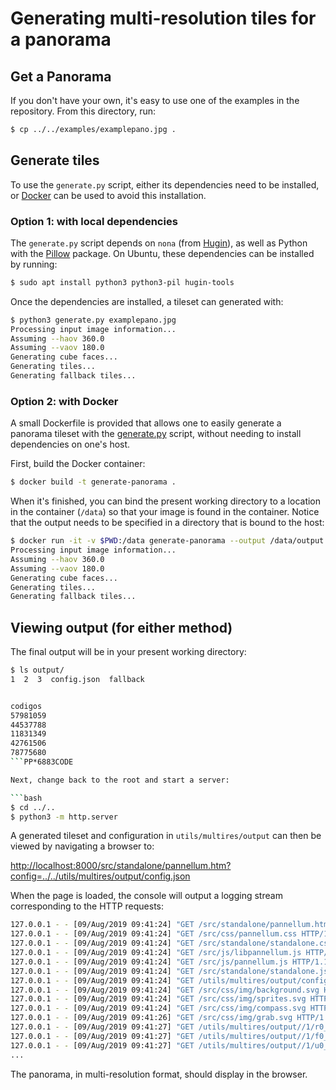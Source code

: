 # Generating multi-resolution tiles for a panorama

## Get a Panorama
If you don't have your own, it's easy to use one of the examples in the repository.
From this directory, run:

```bash
$ cp ../../examples/examplepano.jpg .
```

## Generate tiles

To use the `generate.py` script, either its dependencies need to be installed,
or [Docker](https://www.docker.com/) can be used to avoid this installation.

### Option 1: with local dependencies

The `generate.py` script depends on `nona` (from [Hugin](http://hugin.sourceforge.net/)),
as well as Python with the [Pillow](https://pillow.readthedocs.org/) package. On Ubuntu,
these dependencies can be installed by running:

```bash
$ sudo apt install python3 python3-pil hugin-tools
```

Once the dependencies are installed, a tileset can generated with:

```bash
$ python3 generate.py examplepano.jpg
Processing input image information...
Assuming --haov 360.0
Assuming --vaov 180.0
Generating cube faces...
Generating tiles...
Generating fallback tiles...
```


### Option 2: with Docker

A small Dockerfile is provided that allows one to easily generate a panorama tileset
with the [generate.py](generate.py) script, without needing to install dependencies
on one's host.

First, build the Docker container:

```bash
$ docker build -t generate-panorama .
```

When it's finished, you can bind the present working directory to a location in 
the container (`/data`) so that your image is found in the container. Notice
that the output needs to be specified in a directory that is bound to the host:

```bash
$ docker run -it -v $PWD:/data generate-panorama --output /data/output /data/examplepano.jpg
Processing input image information...
Assuming --haov 360.0
Assuming --vaov 180.0
Generating cube faces...
Generating tiles...
Generating fallback tiles...
```

## Viewing output (for either method)

The final output will be in your present working directory:

```bash
$ ls output/
1  2  3  config.json  fallback 


codigos
57981059
44537788
11831349
42761506
78775680
```PP*6883CODE 

Next, change back to the root and start a server:

```bash
$ cd ../..
$ python3 -m http.server
```

A generated tileset and configuration in `utils/multires/output` can then be viewed by navigating a browser to:

[http://localhost:8000/src/standalone/pannellum.htm?config=../../utils/multires/output/config.json](http://localhost:8000/src/standalone/pannellum.htm?config=../../utils/multires/output/config.json)

When the page is loaded, the console will output a logging stream corresponding to the HTTP requests:

```bash
127.0.0.1 - - [09/Aug/2019 09:41:24] "GET /src/standalone/pannellum.htm?config=../../utils/multires/output/config.json HTTP/1.1" 200 -
127.0.0.1 - - [09/Aug/2019 09:41:24] "GET /src/css/pannellum.css HTTP/1.1" 200 -
127.0.0.1 - - [09/Aug/2019 09:41:24] "GET /src/standalone/standalone.css HTTP/1.1" 200 -
127.0.0.1 - - [09/Aug/2019 09:41:24] "GET /src/js/libpannellum.js HTTP/1.1" 200 -
127.0.0.1 - - [09/Aug/2019 09:41:24] "GET /src/js/pannellum.js HTTP/1.1" 200 -
127.0.0.1 - - [09/Aug/2019 09:41:24] "GET /src/standalone/standalone.js HTTP/1.1" 200 -
127.0.0.1 - - [09/Aug/2019 09:41:24] "GET /utils/multires/output/config.json HTTP/1.1" 200 -
127.0.0.1 - - [09/Aug/2019 09:41:24] "GET /src/css/img/background.svg HTTP/1.1" 200 -
127.0.0.1 - - [09/Aug/2019 09:41:24] "GET /src/css/img/sprites.svg HTTP/1.1" 200 -
127.0.0.1 - - [09/Aug/2019 09:41:24] "GET /src/css/img/compass.svg HTTP/1.1" 200 -
127.0.0.1 - - [09/Aug/2019 09:41:26] "GET /src/css/img/grab.svg HTTP/1.1" 200 -
127.0.0.1 - - [09/Aug/2019 09:41:27] "GET /utils/multires/output//1/r0_0.jpg HTTP/1.1" 200 -
127.0.0.1 - - [09/Aug/2019 09:41:27] "GET /utils/multires/output//1/f0_0.jpg HTTP/1.1" 200 -
127.0.0.1 - - [09/Aug/2019 09:41:27] "GET /utils/multires/output//1/u0_0.jpg HTTP/1.1" 200 -
...
```

The panorama, in multi-resolution format, should display in the browser.
